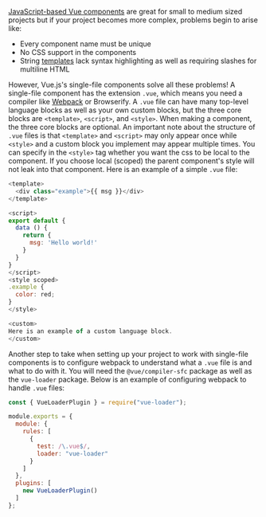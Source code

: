 [JavaScript-based Vue components](/tutorials/vue/components) are great for small to medium sized projects but if your project becomes more complex,
problems begin to arise like:

- Every component name must be unique
- No CSS support in the components
- String [templates](/tutorials/vue/templates) lack syntax highlighting as well as requiring slashes for multiline HTML

However, Vue.js's single-file components solve all these problems! A single-file component has the extension `.vue`,
which means you need a compiler like [Webpack](/webpack) or Browserify. A `.vue` file can have many top-level language blocks
as well as your own custom blocks, but the three core blocks are `<template>`, `<script>`, and `<style>`.
When making a component, the three core blocks are optional. An important note about the structure of `.vue` files is that
`<template>` and `<script>` may only appear once while `<style>` and a custom block you implement may appear multiple times. You can specify in the `<style>` tag whether you want the css to be local to the component.
If you choose local (scoped) the parent component's style will not leak into that component.
Here is an example of a simple `.vue` file:

```javascript
<template>
  <div class="example">{{ msg }}</div>
</template>

<script>
export default {
  data () {
    return {
      msg: 'Hello world!'
    }
  }
}
</script>
<style scoped>
.example {
  color: red;
}
</style>

<custom>
Here is an example of a custom language block.
</custom>
```

Another step to take when setting up your project to work with single-file components is to configure webpack to understand
what a `.vue` file is and what to do with it. You will need the `@vue/compiler-sfc` package as well as the `vue-loader` package.
Below is an example of configuring webpack to handle `.vue` files:

```javascript
const { VueLoaderPlugin } = require("vue-loader");

module.exports = {
  module: {
    rules: [
      {
        test: /\.vue$/,
        loader: "vue-loader"
      }
    ]
  },
  plugins: [
    new VueLoaderPlugin()
  ]
};
```
